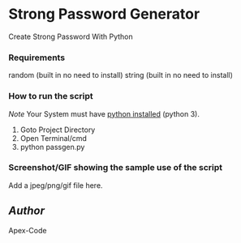 # Strong Password Generator
<!--Remove the below lines and add yours -->
Create Strong Password With Python

### Requirements
<!--Remove the below lines and add yours -->
random (built in no need to install)
string (built in no need to install)

### How to run the script
<!--Remove the below lines and add yours -->
*Note* Your System must have [python installed](https://www.python.org/) (python 3).
1. Goto Project Directory
2. Open Terminal/cmd 
3. python passgen.py

### Screenshot/GIF showing the sample use of the script
<!--Remove the below lines and add yours -->
Add a jpeg/png/gif file here.

## *Author*
<!--Remove the below lines and add yours -->
Apex-Code